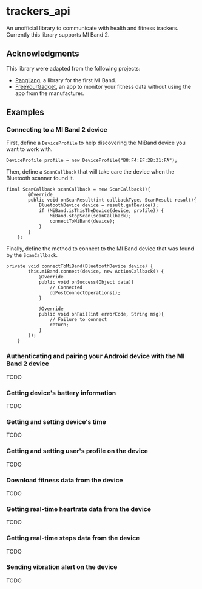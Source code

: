 # trackers_api
An unofficial library to communicate with health and fitness trackers. Currently this library supports MI Band 2.

## Acknowledgments
This library were adapted from the following projects:
* [Pangliang](https://github.com/pangliang/miband-sdk-android), a library for the first MI Band.
* [FreeYourGadget](https://github.com/Freeyourgadget/Gadgetbridge), an app to monitor your fitness data without using the app from the manufacturer.

## Examples
### Connecting to a MI Band 2 device
First, define a `DeviceProfile` to help discovering the MiBand device you want to work with.
```
DeviceProfile profile = new DeviceProfile("B8:F4:EF:2B:31:FA");
```
Then, define a `ScanCallback` that will take care the device when the Bluetooth scanner found it.
```
final ScanCallback scanCallback = new ScanCallback(){
        @Override
        public void onScanResult(int callbackType, ScanResult result){
            BluetoothDevice device = result.getDevice();
            if (MiBand.isThisTheDevice(device, profile)) {
                MiBand.stopScan(scanCallback);
                connectToMiBand(device);
            }
        }
    };
```
Finally, define the method to connect to the MI Band device that was found by the `ScanCallback`.
```
private void connectToMiBand(BluetoothDevice device) {
        this.miBand.connect(device, new ActionCallback() {
            @Override
            public void onSuccess(Object data){
                // Connected
                doPostConnectOperations();
            }

            @Override
            public void onFail(int errorCode, String msg){
                // Failure to connect
                return;
            }
        });
    }
```
### Authenticating and pairing your Android device with the MI Band 2 device
TODO


### Getting device's battery information
TODO

### Getting and setting device's time
TODO

### Getting and setting user's profile on the device
TODO

### Download fitness data from the device
TODO

### Getting real-time heartrate data from the device
TODO

### Getting real-time steps data from the device
TODO

### Sending vibration alert on the device
TODO
